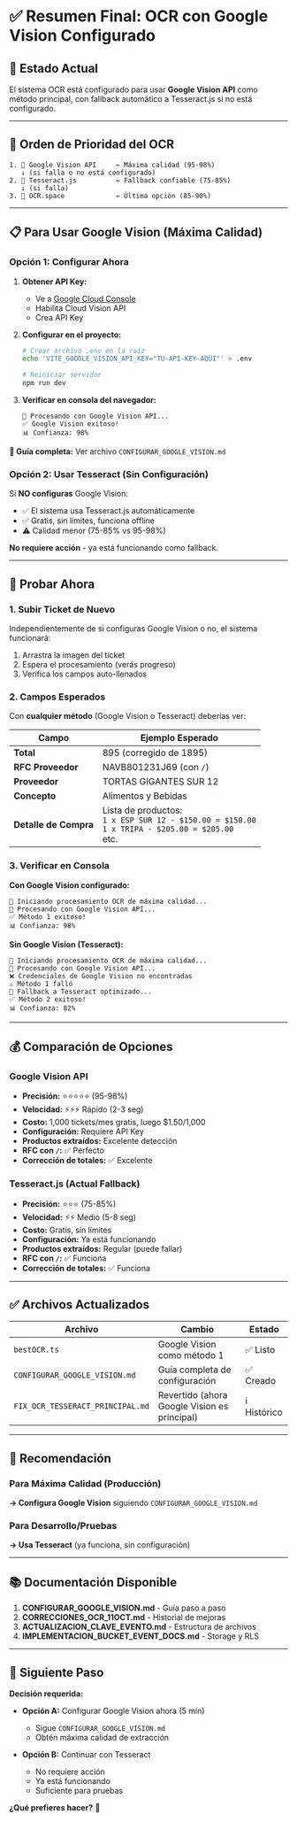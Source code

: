 # ✅ Resumen Final: OCR con Google Vision Configurado

## 🎯 Estado Actual

El sistema OCR está configurado para usar **Google Vision API** como método principal, con fallback automático a Tesseract.js si no está configurado.

---

## 🔄 Orden de Prioridad del OCR

```
1. 🥇 Google Vision API     ← Máxima calidad (95-98%)
   ↓ (si falla o no está configurado)
2. 🥈 Tesseract.js          ← Fallback confiable (75-85%)
   ↓ (si falla)
3. 🥉 OCR.space             ← Última opción (85-90%)
```

---

## 📋 Para Usar Google Vision (Máxima Calidad)

### Opción 1: Configurar Ahora

1. **Obtener API Key:**
   - Ve a [Google Cloud Console](https://console.cloud.google.com/)
   - Habilita Cloud Vision API
   - Crea API Key

2. **Configurar en el proyecto:**
   ```bash
   # Crear archivo .env en la raíz
   echo 'VITE_GOOGLE_VISION_API_KEY="TU-API-KEY-AQUI"' > .env
   
   # Reiniciar servidor
   npm run dev
   ```

3. **Verificar en consola del navegador:**
   ```
   🔄 Procesando con Google Vision API...
   ✅ Google Vision exitoso!
   📊 Confianza: 98%
   ```

**📖 Guía completa:** Ver archivo `CONFIGURAR_GOOGLE_VISION.md`

### Opción 2: Usar Tesseract (Sin Configuración)

Si **NO configuras** Google Vision:
- ✅ El sistema usa Tesseract.js automáticamente
- ✅ Gratis, sin límites, funciona offline
- ⚠️ Calidad menor (75-85% vs 95-98%)

**No requiere acción** - ya está funcionando como fallback.

---

## 🧪 Probar Ahora

### 1. Subir Ticket de Nuevo

Independientemente de si configuras Google Vision o no, el sistema funcionará:

1. Arrastra la imagen del ticket
2. Espera el procesamiento (verás progreso)
3. Verifica los campos auto-llenados

### 2. Campos Esperados

Con **cualquier método** (Google Vision o Tesseract) deberías ver:

| Campo | Ejemplo Esperado |
|-------|------------------|
| **Total** | 895 (corregido de 1895) |
| **RFC Proveedor** | NAVB801231J69 (con `/`) |
| **Proveedor** | TORTAS GIGANTES SUR 12 |
| **Concepto** | Alimentos y Bebidas |
| **Detalle de Compra** | Lista de productos:<br>`1 x ESP SUR 12 - $150.00 = $150.00`<br>`1 x TRIPA - $205.00 = $205.00`<br>etc. |

### 3. Verificar en Consola

**Con Google Vision configurado:**
```
🎯 Iniciando procesamiento OCR de máxima calidad...
🔄 Procesando con Google Vision API...
✅ Método 1 exitoso!
📊 Confianza: 98%
```

**Sin Google Vision (Tesseract):**
```
🎯 Iniciando procesamiento OCR de máxima calidad...
🔄 Procesando con Google Vision API...
❌ Credenciales de Google Vision no encontradas
⚠️ Método 1 falló
🔄 Fallback a Tesseract optimizado...
✅ Método 2 exitoso!
📊 Confianza: 82%
```

---

## 💰 Comparación de Opciones

### Google Vision API
- **Precisión:** ⭐⭐⭐⭐⭐ (95-98%)
- **Velocidad:** ⚡⚡⚡ Rápido (2-3 seg)
- **Costo:** 1,000 tickets/mes gratis, luego $1.50/1,000
- **Configuración:** Requiere API Key
- **Productos extraídos:** Excelente detección
- **RFC con `/`:** ✅ Perfecto
- **Corrección de totales:** ✅ Excelente

### Tesseract.js (Actual Fallback)
- **Precisión:** ⭐⭐⭐ (75-85%)
- **Velocidad:** ⚡⚡ Medio (5-8 seg)
- **Costo:** Gratis, sin límites
- **Configuración:** Ya está funcionando
- **Productos extraídos:** Regular (puede fallar)
- **RFC con `/`:** ✅ Funciona
- **Corrección de totales:** ✅ Funciona

---

## ✅ Archivos Actualizados

| Archivo | Cambio | Estado |
|---------|--------|--------|
| `bestOCR.ts` | Google Vision como método 1 | ✅ Listo |
| `CONFIGURAR_GOOGLE_VISION.md` | Guía completa de configuración | ✅ Creado |
| `FIX_OCR_TESSERACT_PRINCIPAL.md` | Revertido (ahora Google Vision es principal) | ℹ️ Histórico |

---

## 🎯 Recomendación

### Para Máxima Calidad (Producción)
**→ Configura Google Vision** siguiendo `CONFIGURAR_GOOGLE_VISION.md`

### Para Desarrollo/Pruebas
**→ Usa Tesseract** (ya funciona, sin configuración)

---

## 📚 Documentación Disponible

1. **CONFIGURAR_GOOGLE_VISION.md** - Guía paso a paso
2. **CORRECCIONES_OCR_11OCT.md** - Historial de mejoras
3. **ACTUALIZACION_CLAVE_EVENTO.md** - Estructura de archivos
4. **IMPLEMENTACION_BUCKET_EVENT_DOCS.md** - Storage y RLS

---

## 🚀 Siguiente Paso

**Decisión requerida:**

- **Opción A:** Configurar Google Vision ahora (5 min)
  - Sigue `CONFIGURAR_GOOGLE_VISION.md`
  - Obtén máxima calidad de extracción
  
- **Opción B:** Continuar con Tesseract
  - No requiere acción
  - Ya está funcionando
  - Suficiente para pruebas

**¿Qué prefieres hacer?** 🤔
